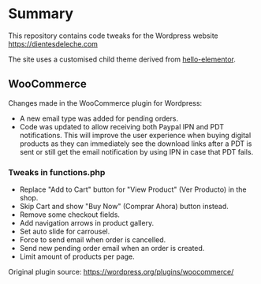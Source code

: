 # Summary

This repository contains code tweaks for the Wordpress website https://dientesdeleche.com

The site uses a customised child theme derived from [hello-elementor](https://elementor.com/hello-theme/).

## WooCommerce
Changes made in the WooCommerce plugin for Wordpress:

- A new email type was added for pending orders.
- Code was updated to allow receiving both Paypal IPN and PDT notifications. This will improve the user experience when buying digital products as they can immediately see the download links after a PDT is sent or still get the email notification by using IPN in case that PDT fails.

### Tweaks in functions.php

- Replace "Add to Cart" button for "View Product" (Ver Producto) in the shop.
- Skip Cart and show "Buy Now" (Comprar Ahora) button instead.
- Remove some checkout fields.
- Add navigation arrows in product gallery.
- Set auto slide for carrousel.
- Force to send email when order is cancelled.
- Send new pending order email when an order is created.
- Limit amount of products per page.

Original plugin source: https://wordpress.org/plugins/woocommerce/
